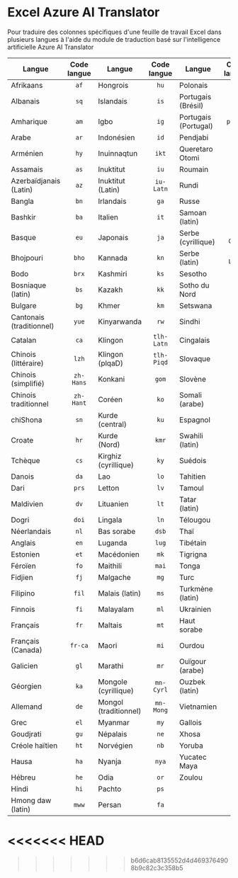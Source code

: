 # Excel Azure AI Translator
 Pour traduire des colonnes spécifiques d'une feuille de travail Excel dans plusieurs langues à l'aide du module de traduction basé sur l'intelligence artificielle Azure AI Translator 

| Langue                       | Code langue | Langue                         | Code langue | Langue                         | Code langue |
|------------------------------|:-----------:|--------------------------------|:-----------:|--------------------------------|:-----------:|
| Afrikaans                    | `af`        | Hongrois                       | `hu`        | Polonais                       | `pl`        |
| Albanais                     | `sq`        | Islandais                      | `is`        | Portugais (Brésil)             | `pt`        |
| Amharique                    | `am`        | Igbo                           | `ig`        | Portugais (Portugal)           | `pt-pt`     |
| Arabe                        | `ar`        | Indonésien                     | `id`        | Pendjabi                       | `pa`        |
| Arménien                     | `hy`        | Inuinnaqtun                    | `ikt`       | Queretaro Otomi                | `otq`       |
| Assamais                     | `as`        | Inuktitut                      | `iu`        | Roumain                        | `ro`        |
| Azerbaïdjanais (Latin)       | `az`        | Inuktitut (Latin)              | `iu-Latn`   | Rundi                          | `run`       |
| Bangla                       | `bn`        | Irlandais                      | `ga`        | Russe                          | `ru`        |
| Bashkir                      | `ba`        | Italien                        | `it`        | Samoan (latin)                 | `sm`        |
| Basque                       | `eu`        | Japonais                       | `ja`        | Serbe (cyrillique)             | `sr-Cyrl`   |
| Bhojpouri                    | `bho`       | Kannada                        | `kn`        | Serbe (latin)                  | `sr-Latn`   |
| Bodo                         | `brx`       | Kashmiri                       | `ks`        | Sesotho                        | `st`        |
| Bosniaque (latin)            | `bs`        | Kazakh                         | `kk`        | Sotho du Nord                  | `nso`       |
| Bulgare                      | `bg`        | Khmer                          | `km`        | Setswana                       | `tn`        |
| Cantonais (traditionnel)     | `yue`       | Kinyarwanda                    | `rw`        | Sindhi                         | `sd`        |
| Catalan                      | `ca`        | Klingon                        | `tlh-Latn`  | Cingalais                      | `si`        |
| Chinois (littéraire)         | `lzh`       | Klingon (plqaD)                | `tlh-Piqd`  | Slovaque                       | `sk`        |
| Chinois (simplifié)          | `zh-Hans`   | Konkani                        | `gom`       | Slovène                        | `sl`        |
| Chinois traditionnel         | `zh-Hant`   | Coréen                         | `ko`        | Somali (arabe)                 | `so`        |
| chiShona                     | `sn`        | Kurde (central)                | `ku`        | Espagnol                       | `es`        |
| Croate                       | `hr`        | Kurde (Nord)                   | `kmr`       | Swahili (latin)                | `sw`        |
| Tchèque                      | `cs`        | Kirghiz (cyrillique)           | `ky`        | Suédois                        | `sv`        |
| Danois                       | `da`        | Lao                            | `lo`        | Tahitien                       | `ty`        |
| Dari                         | `prs`       | Letton                         | `lv`        | Tamoul                         | `ta`        |
| Maldivien                    | `dv`        | Lituanien                      | `lt`        | Tatar (latin)                  | `tt`        |
| Dogri                        | `doi`       | Lingala                        | `ln`        | Télougou                       | `te`        |
| Néerlandais                  | `nl`        | Bas sorabe                     | `dsb`       | Thaï                           | `th`        |
| Anglais                      | `en`        | Luganda                        | `lug`       | Tibétain                       | `bo`        |
| Estonien                     | `et`        | Macédonien                     | `mk`        | Tigrigna                       | `ti`        |
| Féroïen                      | `fo`        | Maithili                       | `mai`       | Tonga                          | `to`        |
| Fidjien                      | `fj`        | Malgache                       | `mg`        | Turc                           | `tr`        |
| Filipino                     | `fil`       | Malais (latin)                 | `ms`        | Turkmène (latin)               | `tk`        |
| Finnois                      | `fi`        | Malayalam                      | `ml`        | Ukrainien                      | `uk`        |
| Français                     | `fr`        | Maltais                        | `mt`        | Haut sorabe                    | `hsb`       |
| Français (Canada)            | `fr-ca`     | Maori                          | `mi`        | Ourdou                         | `ur`        |
| Galicien                     | `gl`        | Marathi                        | `mr`        | Ouïgour (arabe)                | `ug`        |
| Géorgien                     | `ka`        | Mongole (cyrillique)           | `mn-Cyrl`   | Ouzbek (latin)                 | `uz`        |
| Allemand                     | `de`        | Mongol (traditionnel)          | `mn-Mong`   | Vietnamien                     | `vi`        |
| Grec                         | `el`        | Myanmar                        | `my`        | Gallois                        | `cy`        |
| Goudjrati                    | `gu`        | Népalais                       | `ne`        | Xhosa                          | `xh`        |
| Créole haïtien               | `ht`        | Norvégien                      | `nb`        | Yoruba                         | `yo`        |
| Hausa                        | `ha`        | Nyanja                         | `nya`       | Yucatec Maya                   | `yua`       |
| Hébreu                       | `he`        | Odia                           | `or`        | Zoulou                         | `zu`        |
| Hindi                        | `hi`        | Pachto                         | `ps`        |                                |             |
| Hmong daw (latin)            | `mww`       | Persan                         | `fa`        |                                |             |
<<<<<<< HEAD
=======


>>>>>>> b6d6cab8135552d4d4693764908b9c82c3c358b5
